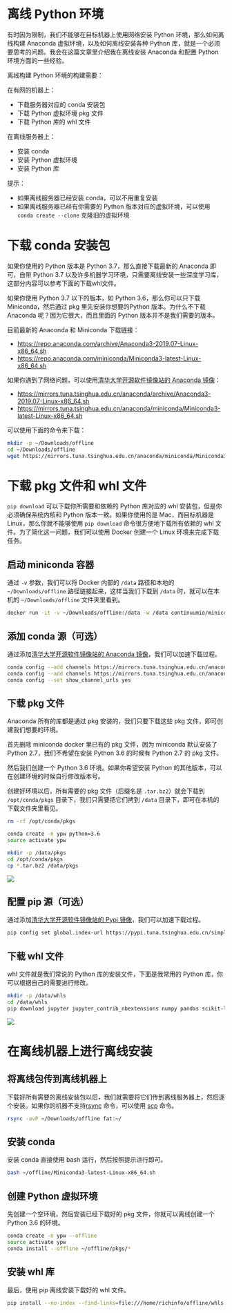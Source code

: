 # 离线 Python 环境

有时因为限制，我们不能够在目标机器上使用网络安装 Python 环境，那么如何离线构建 Anaconda 虚拟环境，以及如何离线安装各种 Python 库，就是一个必须要思考的问题。我会在这篇文章里介绍我在离线安装 Anaconda 和配置 Python 环境方面的一些经验。

离线构建 Python 环境的构建需要：

在有网的机器上：

* 下载服务器对应的 conda 安装包
* 下载 Python 虚拟环境 pkg 文件
* 下载 Python 库的 whl 文件

在离线服务器上：

* 安装 conda
* 安装 Python 虚拟环境
* 安装 Python 库

提示：

* 如果离线服务器已经安装 conda，可以不用重复安装
* 如果离线服务器已经有你需要的 Python 版本对应的虚拟环境，可以使用 `conda create --clone` 克隆旧的虚拟环境


# 下载 conda 安装包

如果你使用的 Python 版本是 Python 3.7，那么直接下载最新的 Anaconda 即可，自带 Python 3.7 以及许多机器学习环境，只需要离线安装一些深度学习库，这部分内容可以参考下面的下载whl文件。

如果你使用 Python 3.7 以下的版本，如 Python 3.6，那么你可以只下载 Miniconda，然后通过 pkg 里先安装你想要的Python 版本。为什么不下载 Anaconda 呢？因为它很大，而且里面的 Python 版本并不是我们需要的版本。

目前最新的 Anaconda 和 Miniconda 下载链接：

* https://repo.anaconda.com/archive/Anaconda3-2019.07-Linux-x86_64.sh
* https://repo.anaconda.com/miniconda/Miniconda3-latest-Linux-x86_64.sh

如果你遇到了网络问题，可以使用[清华大学开源软件镜像站的 Anaconda 镜像](https://mirrors.tuna.tsinghua.edu.cn/anaconda/archive/)：

* https://mirrors.tuna.tsinghua.edu.cn/anaconda/archive/Anaconda3-2019.07-Linux-x86_64.sh
* https://mirrors.tuna.tsinghua.edu.cn/anaconda/miniconda/Miniconda3-latest-Linux-x86_64.sh

可以使用下面的命令来下载：

```sh
mkdir -p ~/Downloads/offline
cd ~/Downloads/offline
wget https://mirrors.tuna.tsinghua.edu.cn/anaconda/miniconda/Miniconda3-latest-Linux-x86_64.sh
```

<script id="asciicast-sI5AYLfu71HaWTJiOLQrcauXJ" src="https://asciinema.org/a/sI5AYLfu71HaWTJiOLQrcauXJ.js" async></script>

# 下载 pkg 文件和 whl 文件

`pip download` 可以下载你所需要和依赖的 Python 库对应的 whl 安装包，但是你必须确保系统内核和 Python 版本一致。如果你使用的是 Mac，而目标机器是 Linux，那么你就不能够使用 `pip download` 命令很方便地下载所有依赖的 whl 文件。为了简化这一问题，我们可以使用 Docker 创建一个 Linux 环境来完成下载任务。

## 启动 miniconda 容器

通过 `-v` 参数，我们可以将 Docker 内部的 `/data` 路径和本地的 `~/Downloads/offline` 路径链接起来，这样当我们下载到 `/data` 时，就可以在本机的 `~/Downloads/offline` 文件夹里看到。

```sh
docker run -it -v ~/Downloads/offline:/data -w /data continuumio/miniconda
```

## 添加 conda 源（可选）

通过添加[清华大学开源软件镜像站的 Anaconda 镜像](https://mirrors.tuna.tsinghua.edu.cn/help/anaconda/)，我们可以加速下载过程。

```sh
conda config --add channels https://mirrors.tuna.tsinghua.edu.cn/anaconda/pkgs/free/
conda config --add channels https://mirrors.tuna.tsinghua.edu.cn/anaconda/pkgs/main/
conda config --set show_channel_urls yes
```

## 下载 pkg 文件

Anaconda 所有的库都是通过 pkg 安装的，我们只要下载这些 pkg 文件，即可创建我们想要的环境。

首先删除 miniconda docker 里已有的 pkg 文件，因为 miniconda 默认安装了 Python 2.7，我们不希望在安装 Python 3.6 的时候有 Python 2.7 的 pkg 文件。

然后我们创建一个 Python 3.6 环境。如果你希望安装 Python 的其他版本，可以在创建环境的时候自行修改版本号。

创建好环境以后，所有需要的 pkg 文件（后缀名是 `.tar.bz2`）就会下载到 `/opt/conda/pkgs` 目录下，我们只需要把它们拷到 `/data` 目录下，即可在本机的下载文件夹里看见。

```sh
rm -rf /opt/conda/pkgs

conda create -n ypw python=3.6
source activate ypw

mkdir -p /data/pkgs
cd /opt/conda/pkgs
cp *.tar.bz2 /data/pkgs
```

<a href="https://asciinema.org/a/3bdwK66YrFRVu5AJa5GemXK3Z" target="_blank"><img src="https://asciinema.org/a/3bdwK66YrFRVu5AJa5GemXK3Z.svg" /></a>

## 配置 pip 源（可选）

通过添加[清华大学开源软件镜像站的 Pypi 镜像](https://mirrors.tuna.tsinghua.edu.cn/help/pypi/)，我们可以加速下载过程。

```sh
pip config set global.index-url https://pypi.tuna.tsinghua.edu.cn/simple
```

## 下载 whl 文件

whl 文件就是我们常说的 Python 库的安装文件，下面是我常用的 Python 库，你可以根据自己的需要进行修改。

```sh
mkdir -p /data/whls
cd /data/whls
pip download jupyter jupyter_contrib_nbextensions numpy pandas scikit-learn matplotlib opencv-python pillow tqdm torch torchvision tensorflow-gpu keras tensorboardx
```

<a href="https://asciinema.org/a/ZjK3RkkKLrTt10mMIrWMaPiLE" target="_blank"><img src="https://asciinema.org/a/ZjK3RkkKLrTt10mMIrWMaPiLE.svg" /></a>

# 在离线机器上进行离线安装

## 将离线包传到离线机器上

下载好所有需要的离线安装包以后，我们就需要将它们传到离线服务器上，然后逐个安装。如果你的机器不支持[rsync](../linux-command/#rsync) 命令，可以使用 [scp](../linux-command/#scp) 命令。

```sh
rsync -avP ~/Downloads/offline fat:~/
```

## 安装 conda

安装 conda 直接使用 bash 运行，然后按照提示进行即可。

```sh
bash ~/offline/Miniconda3-latest-Linux-x86_64.sh
```

## 创建 Python 虚拟环境

先创建一个空环境，然后安装已经下载好的 pkg 文件，你就可以离线创建一个 Python 3.6 的环境。

```sh
conda create -n ypw --offline
source activate ypw
conda install --offline ~/offline/pkgs/*
```

## 安装 whl 库

最后，使用 pip 离线安装下载好的 whl 文件。

```sh
pip install --no-index --find-links=file:///home/richinfo/offline/whls jupyter jupyter_contrib_nbextensions numpy pandas scikit-learn matplotlib opencv-python pillow tqdm torch torchvision tensorflow-gpu keras tensorboardx
```
